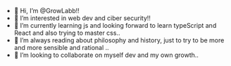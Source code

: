 - 👋 Hi, I’m @GrowLabb!!
- 👀 I’m interested in web dev and ciber security!!
- 🌱 I’m currently learning js and looking forward to learn typeScript and React and also trying to master css..
- 📖 I’m always reading about philosophy and history, just to try to be more and more sensible and rational .. 
- 💞️ I’m looking to collaborate on myself dev and my own growth..

<!---
GrowLabb/GrowLabb is a ✨ special ✨ repository because its `README.md` (this file) appears on your GitHub profile.
You can click the Preview link to take a look at your changes.
--->
